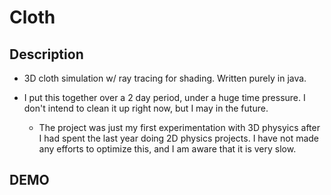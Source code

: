 # Cloth

## Description

- 3D cloth simulation w/ ray tracing for shading. Written purely in java.

- I put this together over a 2 day period, under a huge time pressure. I don't intend to clean it up right now, but I may in the future.
  - The project was just my first experimentation with 3D physyics after I had spent the last year doing 2D physics projects. I have not made any efforts to optimize this, and I am aware that it is very slow.

## DEMO
